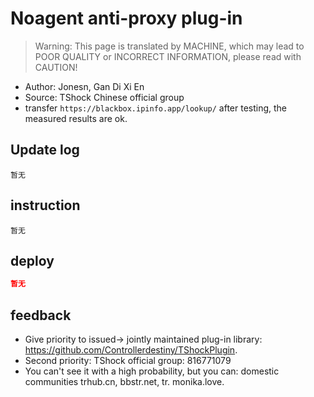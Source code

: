 # Noagent anti-proxy plug-in

> Warning: This page is translated by MACHINE, which may lead to POOR QUALITY or INCORRECT INFORMATION, please read with CAUTION!


- Author: Jonesn, Gan Di Xi En
- Source: TShock Chinese official group
- transfer `https://blackbox.ipinfo.app/lookup/` after testing, the measured results are ok.

## Update log

```
暂无
```

## instruction

```
暂无
```

## deploy

```json
暂无
```
## feedback
- Give priority to issued-> jointly maintained plug-in library: https://github.com/Controllerdestiny/TShockPlugin.
- Second priority: TShock official group: 816771079
- You can't see it with a high probability, but you can: domestic communities trhub.cn, bbstr.net, tr. monika.love.